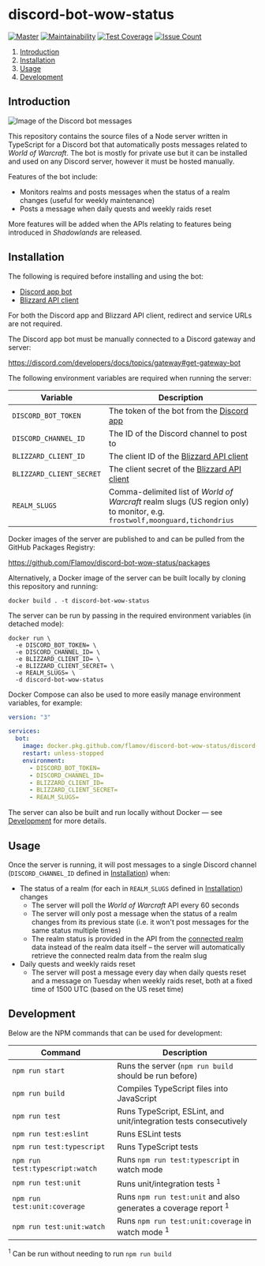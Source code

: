 # discord-bot-wow-status

[![Master](https://github.com/Flamov/discord-bot-wow-status/workflows/Master/badge.svg?branch=master)](https://github.com/Flamov/discord-bot-wow-status/actions?query=workflow%3AMaster)
[![Maintainability](https://api.codeclimate.com/v1/badges/58fe1effd4214cf55de5/maintainability)](https://codeclimate.com/github/Flamov/discord-bot-wow-status/maintainability)
[![Test Coverage](https://api.codeclimate.com/v1/badges/58fe1effd4214cf55de5/test_coverage)](https://codeclimate.com/github/Flamov/discord-bot-wow-status/test_coverage)
[![Issue Count](https://codeclimate.com/github/Flamov/discord-bot-wow-status/badges/issue_count.svg)](https://codeclimate.com/github/Flamov/discord-bot-wow-status)

1. [Introduction](#introduction)
2. [Installation](#installation)
3. [Usage](#usage)
4. [Development](#development)

## Introduction

![Image of the Discord bot messages](https://cdn.flamov.com/misc/discord-bot-wow-status-preview.png?v3)

This repository contains the source files of a Node server written in TypeScript for a Discord bot that automatically posts messages related to _World of Warcraft_. The bot is mostly for private use but it can be installed and used on any Discord server, however it must be hosted manually.

Features of the bot include:

* Monitors realms and posts messages when the status of a realm changes (useful for weekly maintenance)
* Posts a message when daily quests and weekly raids reset

More features will be added when the APIs relating to features being introduced in _Shadowlands_ are released.

## Installation

The following is required before installing and using the bot:

* [Discord app bot](https://discord.com/developers/applications)
* [Blizzard API client](https://develop.battle.net/access)

For both the Discord app and Blizzard API client, redirect and service URLs are not required.

The Discord app bot must be manually connected to a Discord gateway and server:

https://discord.com/developers/docs/topics/gateway#get-gateway-bot

The following environment variables are required when running the server:

| Variable | Description |
| --- | --- |
| ```DISCORD_BOT_TOKEN``` | The token of the bot from the [Discord app](https://discord.com/developers/applications) |
| ```DISCORD_CHANNEL_ID``` | The ID of the Discord channel to post to |
| ```BLIZZARD_CLIENT_ID``` | The client ID of the [Blizzard API client](https://develop.battle.net/access) |
| ```BLIZZARD_CLIENT_SECRET``` | The client secret of the [Blizzard API client](https://develop.battle.net/access) |
| ```REALM_SLUGS``` | Comma-delimited list of _World of Warcraft_ realm slugs (US region only) to monitor, e.g. `frostwolf,moonguard,tichondrius` |

Docker images of the server are published to and can be pulled from the GitHub Packages Registry:

https://github.com/Flamov/discord-bot-wow-status/packages

Alternatively, a Docker image of the server can be built locally by cloning this repository and running:

```console
docker build . -t discord-bot-wow-status
```

The server can be run by passing in the required environment variables (in detached mode):

```console
docker run \
  -e DISCORD_BOT_TOKEN= \
  -e DISCORD_CHANNEL_ID= \
  -e BLIZZARD_CLIENT_ID= \
  -e BLIZZARD_CLIENT_SECRET= \
  -e REALM_SLUGS= \
  -d discord-bot-wow-status
```

Docker Compose can also be used to more easily manage environment variables, for example:

```yaml
version: "3"

services:
  bot:
    image: docker.pkg.github.com/flamov/discord-bot-wow-status/discord-bot-wow-status:latest
    restart: unless-stopped
    environment:
      - DISCORD_BOT_TOKEN=
      - DISCORD_CHANNEL_ID=
      - BLIZZARD_CLIENT_ID=
      - BLIZZARD_CLIENT_SECRET=
      - REALM_SLUGS=
```

The server can also be built and run locally without Docker — see [Development](#development) for more details.

## Usage

Once the server is running, it will post messages to a single Discord channel (`DISCORD_CHANNEL_ID` defined in [Installation](#installation)) when:

* The status of a realm (for each in `REALM_SLUGS` defined in [Installation](#installation)) changes
  * The server will poll the _World of Warcraft_ API every 60 seconds
  * The server will only post a message when the status of a realm changes from its previous state (i.e. it won't post messages for the same status multiple times)
  * The realm status is provided in the API from the [connected realm](https://us.battle.net/support/en/article/000014296) data instead of the realm data itself – the server will automatically retrieve the connected realm data from the realm slug
* Daily quests and weekly raids reset
  * The server will post a message every day when daily quests reset and a message on Tuesday when weekly raids reset, both at a fixed time of 1500 UTC (based on the US reset time)

## Development

Below are the NPM commands that can be used for development:

| Command | Description |
| --- | --- |
| ```npm run start``` | Runs the server (`npm run build` should be run before) |
| ```npm run build``` | Compiles TypeScript files into JavaScript |
| ```npm run test``` | Runs TypeScript, ESLint, and unit/integration tests consecutively |
| ```npm run test:eslint``` | Runs ESLint tests |
| ```npm run test:typescript``` | Runs TypeScript tests |
| ```npm run test:typescript:watch``` | Runs `npm run test:typescript` in watch mode |
| ```npm run test:unit``` | Runs unit/integration tests <sup>1</sup> |
| ```npm run test:unit:coverage``` | Runs `npm run test:unit` and also generates a coverage report <sup>1</sup> |
| ```npm run test:unit:watch``` | Runs `npm run test:unit:coverage` in watch mode <sup>1</sup> |

<sup>1</sup> Can be run without needing to run `npm run build`
